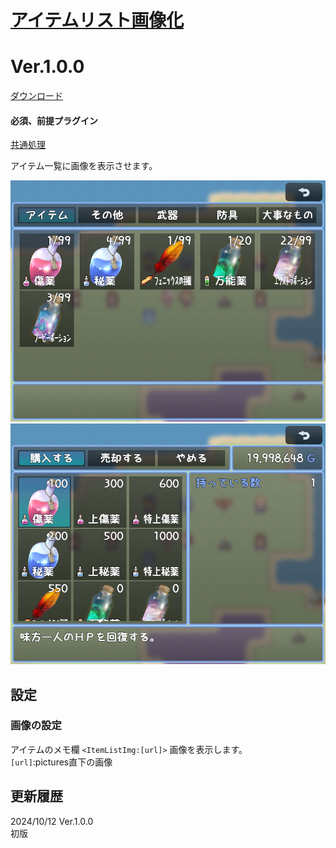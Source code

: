 # [アイテムリスト画像化](https://raw.githubusercontent.com/nuun888/MZ/master/NUUN_ItemListImage.js)
# Ver.1.0.0
[ダウンロード](https://raw.githubusercontent.com/nuun888/MZ/master/NUUN_ItemListImage.js)
#### 必須、前提プラグイン
[共通処理](https://github.com/nuun888/MZ/blob/master/README/Base.md)  

アイテム一覧に画像を表示させます。  

![画像](img/ItemListImage1.png)  
![画像](img/ItemListImage2.png)  

## 設定
### 画像の設定
アイテムのメモ欄
`<ItemListImg:[url]>` 画像を表示します。  
`[url]`:pictures直下の画像  

## 更新履歴  
2024/10/12 Ver.1.0.0  
初版  
